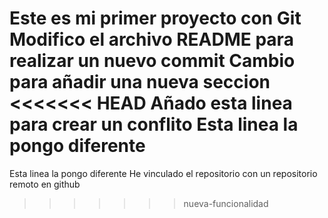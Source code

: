 Este es mi primer proyecto con Git
Modifico el archivo README para realizar un nuevo commit
Cambio para añadir una nueva seccion
<<<<<<< HEAD
Añado esta linea para crear un conflito
Esta linea la pongo diferente
=======
Esta linea la pongo diferente
He vinculado el repositorio con un repositorio remoto en github
>>>>>>> nueva-funcionalidad
